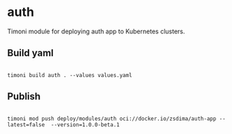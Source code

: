 # auth

Timoni module for deploying auth app to Kubernetes clusters.

## Build yaml

```shell

timoni build auth . --values values.yaml

```

## Publish

```shell

timoni mod push deploy/modules/auth oci://docker.io/zsdima/auth-app --latest=false  --version=1.0.0-beta.1

```
